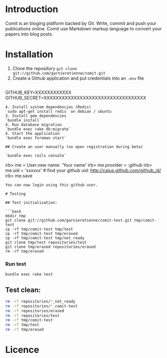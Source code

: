 # Introduction

Comit is an bloging platform backed by Git. Write, commit and push your publications online. Comit use Markdown markup language to convert your papers into blog posts.

# Installation

1. Clone the repository
   `git clone git://github.com/garnieretienne/comit.git`
2. Create a Github application and put credentials into an `.env` file
   ```
GITHUB_KEY=XXXXXXXXXXXX
GITHUB_SECRET=XXXXXXXXXXXXXXXXXXXXXXXXXXXXXXXXXX
   ```
4. Install system dependencies (Redis)
   `sudo apt-get install redis` on debian / ubuntu
3. Install gem dependencies
   `bundle install`
4. Run database migration
   `bundle exec rake db:migrate`
4. Start the application
   `bundle exec foreman start`

## Create an user manually (no open registration during beta)

`bundle exec rails console`
```
irb> me = User.new name: 'Your name'
irb> me.provider = :github
irb> me.uid = 'xxxxxx' # find your github uid: http://caius.github.com/github_id/
irb> me.save
```
You can now login using this github user.

# Testing

## Test initialization:

```bash
mkdir tmp
git clone git://github.com/garnieretienne/comit-test.git tmp/comit-test
cp -rf tmp/comit-test tmp/test
cp -rf tmp/comit-test tmp/erased
cp -rf tmp/comit-test tmp/not_ready
git clone tmp/test repositories/test
git clone tmp/erased repositories/erased
rm -rf tmp/erased
```

### Run test

`bundle exec rake test`

## Test clean:

```bash
rm -rf repositories/*_not_ready
rm -rf repositories/*_comit-test
rm -rf repositories/erased
rm -rf repositories/test
rm -rf tmp/comit-test
rm -rf tmp/test
rm -rf tmp/erased
```

# Licence